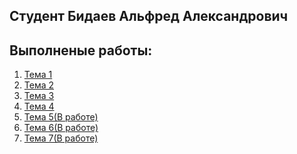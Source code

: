 

## Студент Бидаев Альфред Александрович

## Выполненые работы:
1. [Тема 1](https://github.com/Wrdalf/SoftwareEngineering/blob/main/Tema-1/Tema-1.md)
2. [Тема 2](https://github.com/Wrdalf/SoftwareEngineering/blob/main/%D1%82%D0%B5%D0%BC%D0%B0-2/Tema2.md)
3. [Тема 3](https://github.com/Wrdalf/SoftwareEngineering/blob/main/Tema-3/Tema3.md)
4. [Тема 4](https://github.com/Wrdalf/SoftwareEngineering/blob/main/Tema-4/Tema-4.md)
5. [Тема 5(В работе)](https://github.com/Wrdalf/SoftwareEngineering/blob/main/Tema-5/Tema-5.md)
6. [Тема 6(В работе)]()
7. [Тема 7(В работе)]()



